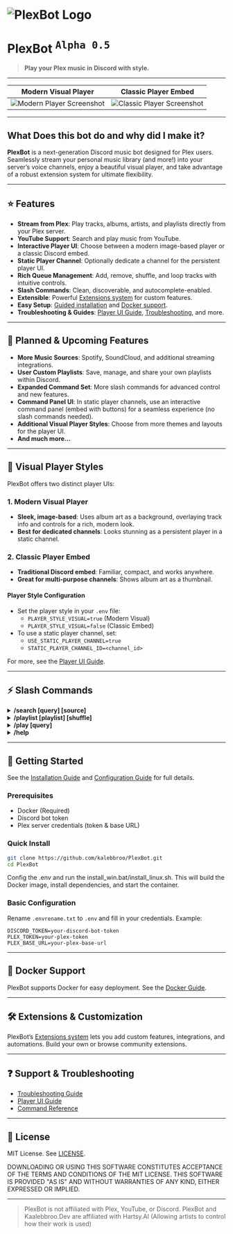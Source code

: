 # ![PlexBot Logo](./Docs/plexbot-logo.png)

# PlexBot <sup><kbd>Alpha 0.5</kbd></sup>

> **Play your Plex music in Discord with style.**

---

<!-- PLACEHOLDER: Add screenshots of the Modern Visual Player and Classic Player Embed below -->

| Modern Visual Player | Classic Player Embed |
|:-------------------:|:-------------------:|
| ![Modern Player Screenshot](./Docs/screenshots/modern-player.png) | ![Classic Player Screenshot](./Docs/screenshots/classic-player.png) |

---

## What Does this bot do and why did I make it?

**PlexBot** is a next-generation Discord music bot designed for Plex users. Seamlessly stream your personal music library (and more!) into your server’s voice channels, enjoy a beautiful visual player, and take advantage of a robust extension system for ultimate flexibility.

---

## ⭐ Features

- **Stream from Plex**: Play tracks, albums, artists, and playlists directly from your Plex server.
- **YouTube Support**: Search and play music from YouTube.
- **Interactive Player UI**: Choose between a modern image-based player or a classic Discord embed.
- **Static Player Channel**: Optionally dedicate a channel for the persistent player UI.
- **Rich Queue Management**: Add, remove, shuffle, and loop tracks with intuitive controls.
- **Slash Commands**: Clean, discoverable, and autocomplete-enabled.
- **Extensible**: Powerful [Extensions system](./Docs/Extensions/CreatingExtensions.md) for custom features.
- **Easy Setup**: [Guided installation](./Docs/Setup/Installation.md) and [Docker support](./Docs/Setup/Docker-Guide.md).
- **Troubleshooting & Guides**: [Player UI Guide](./Docs/Guides/Player-UI-Guide.md), [Troubleshooting](./Docs/Guides/Troubleshooting.md), and more.

---

## 🚧 Planned & Upcoming Features

- **More Music Sources**: Spotify, SoundCloud, and additional streaming integrations.
- **User Custom Playlists**: Save, manage, and share your own playlists within Discord.
- **Expanded Command Set**: More slash commands for advanced control and new features.
- **Command Panel UI**: In static player channels, use an interactive command panel (embed with buttons) for a seamless experience (no slash commands needed).
- **Additional Visual Player Styles**: Choose from more themes and layouts for the player UI.
- **And much more...**

---

## 🎨 Visual Player Styles

PlexBot offers two distinct player UIs:

### 1. Modern Visual Player
- **Sleek, image-based**: Uses album art as a background, overlaying track info and controls for a rich, modern look.
- **Best for dedicated channels**: Looks stunning as a persistent player in a static channel.

### 2. Classic Player Embed
- **Traditional Discord embed**: Familiar, compact, and works anywhere.
- **Great for multi-purpose channels**: Shows album art as a thumbnail.

#### Player Style Configuration
- Set the player style in your `.env` file:
  - `PLAYER_STYLE_VISUAL=true` (Modern Visual)
  - `PLAYER_STYLE_VISUAL=false` (Classic Embed)
- To use a static player channel, set:
  - `USE_STATIC_PLAYER_CHANNEL=true`
  - `STATIC_PLAYER_CHANNEL_ID=<channel_id>`

For more, see the [Player UI Guide](./Docs/Guides/Player-UI-Guide.md).

---

## ⚡ Slash Commands

<details>
<summary><b>/search [query] [source]</b></summary>
Search your Plex library or YouTube. Interactive menus for artists, albums, and tracks.
<br>Example: <code>/search query:"The Beatles" source:"plex"</code>
</details>

<details>
<summary><b>/playlist [playlist] [shuffle]</b></summary>
Play a full Plex playlist, optionally shuffled.
<br>Example: <code>/playlist playlist:"Summer Hits" shuffle:true</code>
</details>

<details>
<summary><b>/play [query]</b></summary>
Quickly play a track, album, or artist by search term.
<br>Example: <code>/play query:"Bohemian Rhapsody"</code>
</details>

<details>
<summary><b>/help</b></summary>
Show an interactive help menu with all commands and usage tips.
</details>

---

## 🚀 Getting Started

See the [Installation Guide](./Docs/Setup/Installation.md) and [Configuration Guide](./Docs/Setup/Configuration.md) for full details.

### Prerequisites
- Docker (Required)
- Discord bot token
- Plex server credentials (token & base URL)

### Quick Install
```bash
git clone https://github.com/kalebbroo/PlexBot.git
cd PlexBot
```
Config the .env and run the install_win.bat/install_linux.sh. This will build the Docker image, install dependencies, and start the container. 

### Basic Configuration
Rename `.envrename.txt` to `.env` and fill in your credentials. Example:
```env
DISCORD_TOKEN=your-discord-bot-token
PLEX_TOKEN=your-plex-token
PLEX_BASE_URL=your-plex-base-url
```

---

## 🐳 Docker Support

PlexBot supports Docker for easy deployment. See the [Docker Guide](./Docs/Setup/Docker-Guide.md).

---

## 🛠️ Extensions & Customization

PlexBot’s [Extensions system](./Docs/Extensions/CreatingExtensions.md) lets you add custom features, integrations, and automations. Build your own or browse community extensions.

---

## ❓ Support & Troubleshooting

- [Troubleshooting Guide](./Docs/Guides/Troubleshooting.md)
- [Player UI Guide](./Docs/Guides/Player-UI-Guide.md)
- [Command Reference](./Docs/Guides/Commands.md)

---

## 📜 License

MIT License. See [LICENSE](./LICENSE).

DOWNLOADING OR USING THIS SOFTWARE CONSTITUTES ACCEPTANCE OF THE TERMS AND CONDITIONS OF THE MIT LICENSE. THIS SOFTWARE IS PROVIDED "AS IS" AND WITHOUT WARRANTIES OF ANY KIND, EITHER EXPRESSED OR IMPLIED. 

---

> PlexBot is not affiliated with Plex, YouTube, or Discord.
> PlexBot and Kaalebbroo.Dev are affiliated with Hartsy.AI (Allowing artists to control how their work is used)